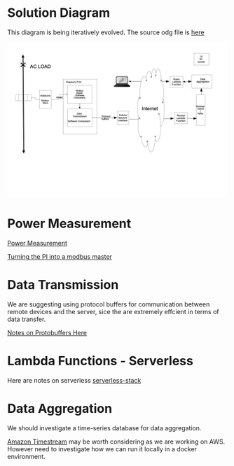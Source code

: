 ---
---

# Solution Diagram
This diagram is being iteratively evolved. The source odg file is [here](images/Solution-outline.odg)

![Solution Diagram](images/Solution-outline.jpg)

# Power Measurement

[Power Measurement](power-measurement)

[Turning the PI into a modbus master](modbus-pi-notes)

# Data Transmission 

We are suggesting using protocol buffers for communication between remote devices and the server, sice the are extremely effcient in terms of data transfer. 

[Notes on Protobuffers Here](protocol-buffers)


# Lambda Functions - Serverless

Here are notes on serverless [serverless-stack](serverless-environment)

# Data Aggregation 

We should investigate a time-series database for data aggregation. 

[Amazon Timestream](https://aws.amazon.com/timestream/) may be worth considering as we are working on AWS. However need to investigate how we can run it locally in a docker environment.





